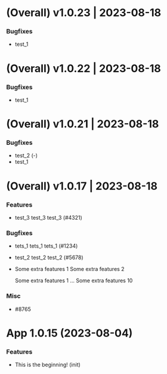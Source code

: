 (Overall) v1.0.23 | 2023-08-18
==============================

### Bugfixes

- test_1


(Overall) v1.0.22 | 2023-08-18
==============================

### Bugfixes

- test_1


(Overall) v1.0.21 | 2023-08-18
==============================

### Bugfixes

- test_2 (-)
- test_1


(Overall) v1.0.17 | 2023-08-18
==============================

### Features

- test_3 test_3 test_3 (#4321)

### Bugfixes

- tets_1 tets_1 tets_1 (#1234)
- test_2 test_2 test_2 (#5678)
- Some extra features 1
  Some extra features 2

  Some extra features 1
  ...
  Some extra features 10

### Misc

- #8765


# App 1.0.15 (2023-08-04)

### Features

- This is the beginning! (init)
